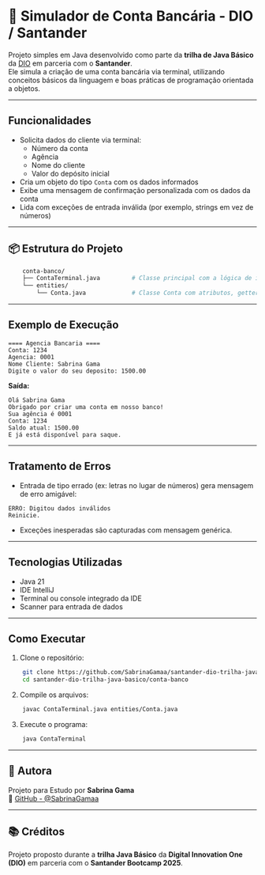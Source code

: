 # 🏦 Simulador de Conta Bancária - DIO / Santander

Projeto simples em Java desenvolvido como parte da **trilha de Java Básico** da [DIO](https://web.dio.me) em parceria com o **Santander**.  
Ele simula a criação de uma conta bancária via terminal, utilizando conceitos básicos da linguagem e boas práticas de programação orientada a objetos.

---

## Funcionalidades

- Solicita dados do cliente via terminal:
    - Número da conta
    - Agência
    - Nome do cliente
    - Valor do depósito inicial
- Cria um objeto do tipo `Conta` com os dados informados
- Exibe uma mensagem de confirmação personalizada com os dados da conta
- Lida com exceções de entrada inválida (por exemplo, strings em vez de números)

---

## 📦 Estrutura do Projeto

```bash
    conta-banco/
    ├── ContaTerminal.java         # Classe principal com a lógica de interação no terminal
    └── entities/
        └── Conta.java             # Classe Conta com atributos, getters/setters e toString()
```

---

## Exemplo de Execução

```text
==== Agencia Bancaria ====
Conta: 1234
Agencia: 0001
Nome Cliente: Sabrina Gama
Digite o valor do seu deposito: 1500.00
```

**Saída:**
```text
Olá Sabrina Gama
Obrigado por criar uma conta em nosso banco! 
Sua agência é 0001
Conta: 1234
Saldo atual: 1500.00
E já está disponível para saque.
```

---

## Tratamento de Erros

- Entrada de tipo errado (ex: letras no lugar de números) gera mensagem de erro amigável:
```text
ERRO: Digitou dados inválidos
Reinicie.
```

- Exceções inesperadas são capturadas com mensagem genérica.

---

## Tecnologias Utilizadas

- Java 21
- IDE IntelliJ
- Terminal ou console integrado da IDE
- Scanner para entrada de dados

---

## Como Executar

1. Clone o repositório:
```bash
    git clone https://github.com/SabrinaGamaa/santander-dio-trilha-java-basico.git
    cd santander-dio-trilha-java-basico/conta-banco
```

2. Compile os arquivos:
```bash
    javac ContaTerminal.java entities/Conta.java
```

3. Execute o programa:
```bash
    java ContaTerminal
```

---

## 👤 Autora

Projeto para Estudo por **Sabrina Gama**  
🔗 [GitHub - @SabrinaGamaa](https://github.com/SabrinaGamaa)

---

## 📚 Créditos

Projeto proposto durante a **trilha Java Básico** da **Digital Innovation One (DIO)** em parceria com o **Santander Bootcamp 2025**.
